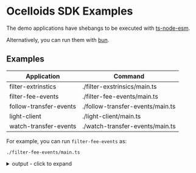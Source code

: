 # Ocelloids SDK Examples

The demo applications have shebangs to be executed with [ts-node-esm](https://typestrong.org/ts-node/).

Alternatively, you can run them with [bun](https://bun.sh).

## Examples

| Application            | Command                          |
| ---------------------- | -------------------------------- |
| filter-extrinstics     | ./filter-exstrinsics/main.ts     |
| filter-fee-events      | ./filter-fee-events/main.ts      |
| follow-transfer-events | ./follow-transfer-events/main.ts |
| light-client           | ./light-client/main.ts           |
| watch-transfer-events  | ./watch-transfer-events/main.ts  |

For example, you can run `filter-fee-events` as:

```shell
./filter-fee-events/main.ts
```
<details>
<summary>output - click to expand</summary>

```javascript
// ...skip...
{
  eventId: '16134446-2-0',
  extrinsicId: '16134446-2',
  extrinsicPosition: 0,
  blockNumber: '16,134,446',
  method: 'Withdraw',
  section: 'balances',
  index: '0x0508',
  data: {
    who: '12xtAYsRUrmbniiWQqJtECiBQrMn8AypQcXhnQAc6RB6XkLW',
    amount: '161,430,964'
  }
}
{
  eventId: '16134446-2-4',
  extrinsicId: '16134446-2',
  extrinsicPosition: 4,
  blockNumber: '16,134,446',
  method: 'Deposit',
  section: 'balances',
  index: '0x0507',
  data: {
    who: '13UVJyLnbVp9RBZYFwFGyDvVd1y27Tt8tkntv6Q7JVPhFsTB',
    amount: '129,144,771'
  }
}
{
  eventId: '16134446-2-6',
  extrinsicId: '16134446-2',
  extrinsicPosition: 6,
  blockNumber: '16,134,446',
  method: 'Deposit',
  section: 'balances',
  index: '0x0507',
  data: {
    who: '12YVhYTtGpTCSXRvPHyNjDK7y5p4J52ppBVJGjWh2PGrUe9r',
    amount: '32,286,193'
  }
}
```
</details>